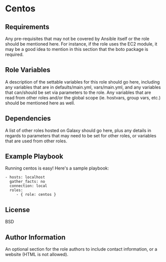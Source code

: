 Centos
===




Requirements
------------

Any pre-requisites that may not be covered by Ansible itself or the role should be mentioned here. For instance, if the role uses the EC2 module, it may be a good idea to mention in this section that the boto package is required.

Role Variables
--------------

A description of the settable variables for this role should go here, including any variables that are in defaults/main.yml, vars/main.yml, and any variables that can/should be set via parameters to the role. Any variables that are read from other roles and/or the global scope (ie. hostvars, group vars, etc.) should be mentioned here as well.

Dependencies
------------

A list of other roles hosted on Galaxy should go here, plus any details in regards to parameters that may need to be set for other roles, or variables that are used from other roles.

Example Playbook
----------------

Running centos is easy! Here's a sample playbook:

    - hosts: localhost 
      gather_facts: no
      connection: local
      roles:
         - { role: centos }

License
-------

BSD

Author Information
------------------

An optional section for the role authors to include contact information, or a website (HTML is not allowed).